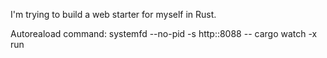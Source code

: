 I'm trying to build a web starter for myself in Rust.

Autoreaload command:
systemfd --no-pid -s http::8088 -- cargo watch -x run